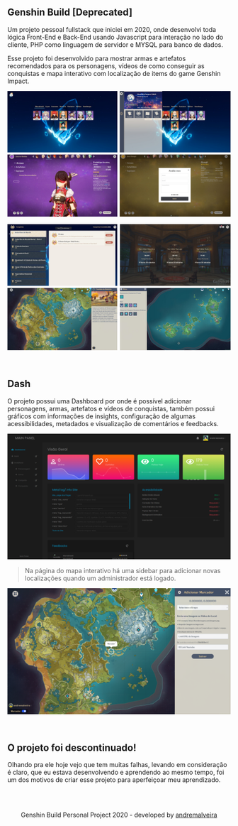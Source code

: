 ## Genshin Build [Deprecated]

Um projeto pessoal fullstack que iniciei em 2020, onde desenvolvi toda lógica Front-End e Back-End usando Javascript para interação no lado do cliente, PHP como linguagem de servidor e MYSQL para banco de dados.

Esse projeto foi desenvolvido para mostrar armas e artefatos recomendados para os personagens, vídeos de como conseguir as conquistas e mapa interativo com localização de items do game Genshin Impact.

<p align="center">
  <img src="assets/img/printscreen/4prints.png"/>
</p>

<p align="center">
  <img src="assets/img/printscreen/4prints2.png"/>
</p>


<br/>

## Dash
O projeto possui uma Dashboard por onde é possível adicionar personagens, armas, artefatos e vídeos de conquistas, também possui gráficos com informações de insights, configuração de algumas acessibilidades, metadados e visualização de comentários e feedbacks.

<p align="center">
  <img src="assets/img/printscreen/admin_dash.png"/>
</p>

> Na página do mapa interativo há uma sidebar para adicionar novas localizações quando um administrador está logado.
  
<p align="center">
  <img src="assets/img/printscreen/admin_mapa.png"/>
</p>

<br/>

## O projeto foi descontinuado! 
Olhando pra ele hoje vejo que tem muitas falhas, levando em consideração é claro, que eu estava desenvolvendo e aprendendo ao mesmo tempo, foi um dos motivos de criar esse projeto para aperfeiçoar meu aprendizado.



<br/>
<br/>
<p align="center">
  Genshin Build Personal Project 2020 - developed by <a href="https://github.com/andremalveira"> andremalveira</a>
</p>